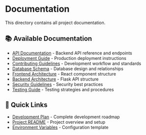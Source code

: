 # Documentation

This directory contains all project documentation.

## 📚 Available Documentation

- [API Documentation](api.md) - Backend API reference and endpoints
- [Deployment Guide](deployment.md) - Production deployment instructions
- [Contributing Guidelines](contributing.md) - Development workflow and standards
- [Database Schema](database-schema.md) - Database design and relationships
- [Frontend Architecture](frontend-architecture.md) - React component structure
- [Backend Architecture](backend-architecture.md) - Flask API structure
- [Security Guidelines](security.md) - Security best practices
- [Testing Guide](testing.md) - Testing strategies and procedures

## 🚀 Quick Links

- [Development Plan](../DEVELOPMENT_PLAN.md) - Complete development roadmap
- [Project README](../README.md) - Project overview and setup
- [Environment Variables](../env.example) - Configuration template
